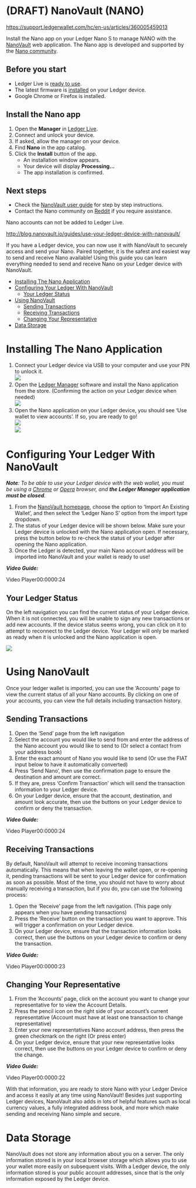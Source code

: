 # (DRAFT) NanoVault (NANO)

https://support.ledgerwallet.com/hc/en-us/articles/360005459013

Install the Nano app on your Ledger Nano S to manage NANO with the [NanoVault](https://nanovault.io/) web application. The Nano app is developed and supported by the [Nano community](https://nano.org/en).

## Before you start

-   Ledger Live is [ready to use](https://support.ledgerwallet.com/hc/en-us/articles/360006395233).
-   The latest firmware is [installed](https://support.ledgerwallet.com/hc/en-us/articles/360002731113) on your Ledger device.
-   Google Chrome or Firefox is installed.

## Install the Nano app

1.  Open the **Manager** in [Ledger Live](https://ledger.com/live).
2.  Connect and unlock your device.
3.  If asked, allow the manager on your device.
4.  Find **Nano** in the app catalog.
5.  Click the **Install** button of the app.
    -   An installation window appears.
    -   Your device will display **Processing...**
    -   The app installation is confirmed.

## Next steps

-   Check the  [NanoVault user guide](http://blog.nanovault.io/guides/use-your-ledger-device-with-nanovault/)  for step by step instructions.
-   Contact the Nano community on  [Reddit](https://www.reddit.com/r/nanocurrency/)  if you require assistance.

Nano accounts can not be added to Ledger Live.

  

  

http://blog.nanovault.io/guides/use-your-ledger-device-with-nanovault/

  

If you have a Ledger device, you can now use it with NanoVault to securely access and send your Nano. Paired together, it is the safest and easiest way to send and receive Nano available! Using this guide you can learn everything needed to send and receive Nano on your Ledger device with NanoVault.

-   [Installing The Nano Application](http://blog.nanovault.io/guides/use-your-ledger-device-with-nanovault/#installing-ledger)
-   [Configuring Your Ledger With NanoVault](http://blog.nanovault.io/guides/use-your-ledger-device-with-nanovault/#configuring-ledger)
    -   [Your Ledger Status](http://blog.nanovault.io/guides/use-your-ledger-device-with-nanovault/#ledger-status)
-   [Using NanoVault](http://blog.nanovault.io/guides/use-your-ledger-device-with-nanovault/#using-nanovault)
    -   [Sending Transactions](http://blog.nanovault.io/guides/use-your-ledger-device-with-nanovault/#sending-transactions)
    -   [Receiving Transactions](http://blog.nanovault.io/guides/use-your-ledger-device-with-nanovault/#receiving-transactions)
    -   [Changing Your Representative](http://blog.nanovault.io/guides/use-your-ledger-device-with-nanovault/#change-representative)
-   [Data Storage](http://blog.nanovault.io/guides/use-your-ledger-device-with-nanovault/#data-storage)

# Installing The Nano Application

1.  Connect your Ledger device via USB to your computer and use your PIN to unlock it.  
    [![](http://blog.nanovault.io/wp-content/uploads/2018/06/Ledger-PIN-300x100.jpg)](http://blog.nanovault.io/wp-content/uploads/2018/06/Ledger-PIN.jpg)
2.  Open the [Ledger Manager](https://www.ledgerwallet.com/apps/manager) software and install the Nano application from the store. (Confirming the action on your Ledger device when needed)  
    [![](http://blog.nanovault.io/wp-content/uploads/2018/06/LedgerManager-300x267.png)](http://blog.nanovault.io/wp-content/uploads/2018/06/LedgerManager.png)
3.  Open the Nano application on your Ledger device, you should see ‘Use wallet to view accounts’. If so, you are ready to go!  
    [![](http://blog.nanovault.io/wp-content/uploads/2018/06/Ledger-NanoApp-300x100.jpg)](http://blog.nanovault.io/wp-content/uploads/2018/06/Ledger-NanoApp.jpg)  
    [![](http://blog.nanovault.io/wp-content/uploads/2018/06/Ledger-NanoApp2-300x100.jpg)](http://blog.nanovault.io/wp-content/uploads/2018/06/Ledger-NanoApp2.jpg)

# Configuring Your Ledger With NanoVault

_**Note**: To be able to use your Ledger device with the web wallet, you must be using a [Chrome](https://www.google.com/chrome/) or [Opera](https://www.opera.com/) browser, and **the Ledger Manager application must be closed**._

1.  From the [NanoVault homepage](https://nanovault.io/), choose the option to ‘Import An Existing Wallet’, and then select the ‘Ledger Nano S’ option from the import type dropdown.
2.  The status of your Ledger device will be shown below. Make sure your Ledger device is unlocked with the Nano application open. If necessary, press the button below to re-check the status of your Ledger after opening the Nano application.
3.  Once the Ledger is detected, your main Nano account address will be imported into NanoVault and your wallet is ready to use!

_**Video Guide:**_

Video Player00:0000:24

## Your Ledger Status

On the left navigation you can find the current status of your Ledger device. When it is not connected, you will be unable to sign any new transactions or add new accounts. If the device status seems wrong, you can click on it to attempt to reconnect to the Ledger device. Your Ledger will only be marked as ready when it is unlocked and the Nano application is open.

[![](http://blog.nanovault.io/wp-content/uploads/2018/06/Ledger-Status-300x53.png)](http://blog.nanovault.io/wp-content/uploads/2018/06/Ledger-Status.png)

# Using NanoVault

Once your ledger wallet is imported, you can use the ‘Accounts’ page to view the current status of all your Nano accounts. By clicking on one of your accounts, you can view the full details including transaction history.

## Sending Transactions

1.  Open the ‘Send’ page from the left navigation
2.  Select the account you would like to send from and enter the address of the Nano account you would like to send to (Or select a contact from your address book)
3.  Enter the exact amount of Nano you would like to send (Or use the FIAT input below to have it automatically converted)
4.  Press ‘Send Nano’, then use the confirmation page to ensure the destination and amount are correct.
5.  If they are, press ‘Confirm Transaction’ which will send the transaction information to your Ledger device.
6.  On your Ledger device, ensure that the account, destination, and amount look accurate, then use the buttons on your Ledger device to confirm or deny the transaction.

_**Video Guide:**_

Video Player00:0000:24

## Receiving Transactions

By default, NanoVault will attempt to receive incoming transactions automatically. This means that when leaving the wallet open, or re-opening it, pending transactions will be sent to your Ledger device for confirmation as soon as possible. Most of the time, you should not have to worry about manually receiving a transaction, but if you do, you can use the following process:

1.  Open the ‘Receive’ page from the left navigation. (This page only appears when you have pending transactions)
2.  Press the ‘Receive’ button on the transaction you want to approve. This will trigger a confirmation on your Ledger device.
3.  On your Ledger device, ensure that the transaction information looks correct, then use the buttons on your Ledger device to confirm or deny the transaction.

_**Video Guide:**_

Video Player00:0000:23

## Changing Your Representative

1.  From the ‘Accounts’ page, click on the account you want to change your representative for to view the Account Details.
2.  Press the pencil icon on the right side of your account’s current representative (Account must have at least one transaction to change representative)
3.  Enter your new representatives Nano account address, then press the green checkmark on the right (Or press enter)
4.  On your Ledger device, ensure that your new representative looks correct, then use the buttons on your Ledger device to confirm or deny the change.

_**Video Guide:**_

Video Player00:0000:22

With that information, you are ready to store Nano with your Ledger Device and access it easily at any time using NanoVault! Besides just supporting Ledger devices, NanoVault also adds in lots of helpful features such as local currency values, a fully integrated address book, and more which make sending and receiving Nano simple and secure.

# Data Storage

NanoVault does not store any information about you on a server. The only information stored is in your local browser storage which allows you to use your wallet more easily on subsequent visits. With a Ledger device, the only information stored is your public account addresses, since that is the only information exposed by the Ledger device.